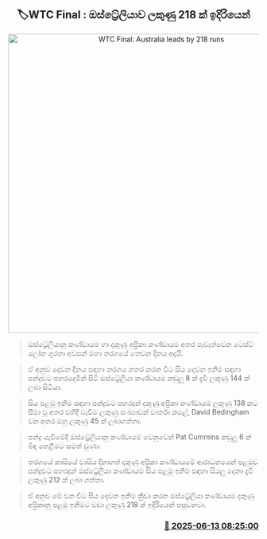 <p align='center'><b><h2 align='center' title='WTC Final: Australia leads by 218 runs'>🏷WTC Final : ඔස්ට්‍රේලියාව ලකුණු 218 ක් ඉදිරියෙන්</h2></b></p>
<p align='center'><img src='https://helakuru.sgp1.cdn.digitaloceanspaces.com/esana/images/lib/wtc-final-2025.jpg' width='600' alt='WTC Final: Australia leads by 218 runs'></p>

> ඔස්ට්‍රේලියානු කණ්ඩායම හා දකුණු අප්‍රිකා කණ්ඩායම අතර පැවැත්වෙන ටෙස්ට් ලෝක ශූරතා අවසන් මහා තරගයේ තෙවන දිනය අදයි.

> ඒ අනුව දෙවන දිනය සඳහා තරගය නතර කරන විට සිය දෙවන ඉනිම සඳහා පන්දුවට පහරදෙමින් සිටි ඔස්ට්‍රේලියා කණ්ඩායම කඩුලු 8 ක් දැවී ලකුණු 144 ක් ලබා සිටියා.

> සිය පළමු ඉනිම සඳහා පන්දුවට පහරදුන් දකුණු අප්‍රිකා කණ්ඩායම ලකුණු 138 කට සීමා වූ අතර එහිදී වැඩිම ලකුණු සංඛ්‍යාවක් වාර්තා කළේ, David Bedingham වන අතර ඔහු ලකුණු 45 ක් ලබාගත්තා.

> පන්දු යැවීමේදී ඔස්ට්‍රේලියානු කණ්ඩායම වෙනුවෙන් Pat Cummins කඩුලු 6 ක් බිඳ හෙළීමට සමත් වුණා.

> තරගයේ කාසියේ වාසිය දිනාගත් දකුණු අප්‍රිකා කණ්ඩායමේ ආරාධනයෙන් පළමුව පන්දුවට පහරදුන් ඔස්ට්‍රේලියා කණ්ඩායම සිය පළමු ඉනිම සඳහා සියලු දෙනා දැවී ලකුණු 212 ක් ලබා ගත්තා‍.

> ඒ අනුව මේ වන විට සිය දෙවන ඉනිම ක්‍රීඩා කරන ඔස්ට්‍රේලියා කණ්ඩායම දකුණු අප්‍රිකානු පළමු ඉනිමට වඩා ලකුණු 218 ක් ඉදිරියෙන් පසුවනවා.



<h3 align='right'><a href='https://www.helakuru.lk/esana/p/110953/'>📅 2025-06-13 08:25:00</a></h3>
